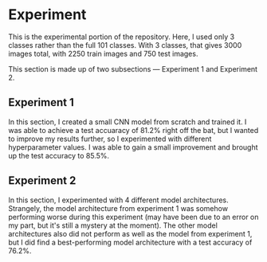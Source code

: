 # Experiment
This is the experimental portion of the repository. Here, I used only 3 classes rather than the full 101 classes. With 3 
classes, that gives 3000 images total, with 2250 train images and 750 test images.

This section is made up of two subsections — Experiment 1 and Experiment 2.

## Experiment 1
In this section, I created a small CNN model from scratch and trained it. I was able to achieve a test accuaracy of 81.2%
right off the bat, but I wanted to improve my results further, so I experimented with different hyperparameter values. I was able
to gain a small improvement and brought up the test accuracy to 85.5%.

## Experiment 2
In this section, I experimented with 4 different model architectures. Strangely, the model architecture from experiment 1 was somehow
performing worse during this experiment (may have been due to an error on my part, but it's still a mystery at the moment). The other
model architectures also did not perform as well as the model from experiment 1, but I did find a best-performing model architecture
with a test accuracy of 76.2%.
